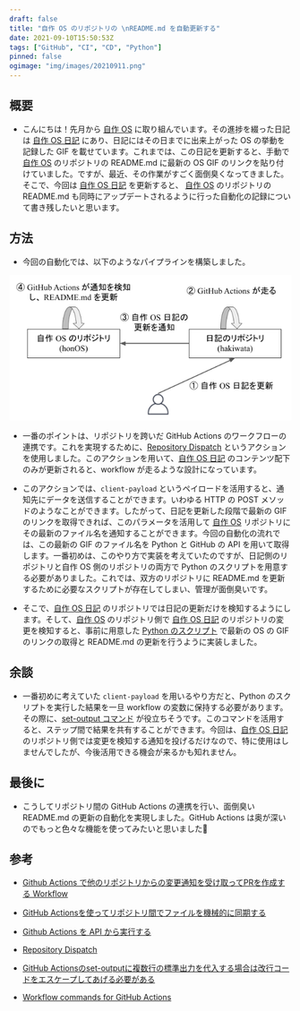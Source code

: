 ```yaml
---
draft: false
title: "自作 OS のリポジトリの \nREADME.md を自動更新する"
date: 2021-09-10T15:50:53Z
tags: ["GitHub", "CI", "CD", "Python"]
pinned: false
ogimage: "img/images/20210911.png"
---
```


## 概要

- こんにちは！先月から [自作 OS](https://github.com/dilmnqvovpnmlib/honOS) に取り組んでいます。その進捗を綴った日記は [自作 OS 日記](https://hakiwata.jp/post/20210830/) にあり、日記にはその日までに出来上がった OS の挙動を記録した GIF を載せています。これまでは、この日記を更新すると、手動で [自作 OS](https://github.com/dilmnqvovpnmlib/honOS) のリポジトリの README.md に最新の OS GIF のリンクを貼り付けていました。ですが、最近、その作業がすごく面倒臭くなってきました。そこで、今回は [自作 OS 日記](https://hakiwata.jp/post/20210830/) を更新すると、 [自作 OS](https://github.com/dilmnqvovpnmlib/honOS) のリポジトリの README.md も同時にアップデートされるように行った自動化の記録について書き残したいと思います。

## 方法

- 今回の自動化では、以下のようなパイプラインを構築しました。

![architecture.png](architecture.png)

- 一番のポイントは、リポジトリを跨いだ GitHub Actions のワークフローの連携です。これを実現するために、[Repository Dispatch](https://github.com/marketplace/actions/repository-dispatch) というアクションを使用しました。このアクションを用いて、[自作 OS 日記](https://hakiwata.jp/post/20210830/) のコンテンツ配下のみが更新されると、workflow が走るような設計になっています。

- このアクションでは、`client-payload` というペイロードを活用すると、通知先にデータを送信することができます。いわゆる HTTP の POST メソッドのようなことができます。したがって、日記を更新した段階で最新の GIF のリンクを取得できれば、このパラメータを活用して [自作 OS](https://github.com/dilmnqvovpnmlib/honOS) リポジトリにその最新のファイル名を通知することができます。今回の自動化の流れでは、この最新の GIF のファイル名を Python と GitHub の API を用いて取得します。一番初めは、このやり方で実装を考えていたのですが、日記側のリポジトリと自作 OS 側のリポジトリの両方で Python のスクリプトを用意する必要がありました。これでは、双方のリポジトリに README.md を更新するために必要なスクリプトが存在してしまい、管理が面倒臭いです。

- そこで、[自作 OS 日記](https://hakiwata.jp/post/20210830/) のリポジトリでは日記の更新だけを検知するようにします。そして、[自作 OS](https://github.com/dilmnqvovpnmlib/honOS) のリポジトリ側で [自作 OS 日記](https://hakiwata.jp/post/20210830/) のリポジトリの変更を検知すると、事前に用意した [Python のスクリプト](https://github.com/dilmnqvovpnmlib/honOS/blob/main/scripts/main.py) で最新の OS の GIF のリンクの取得と README.md の更新を行うように実装しました。

## 余談

- 一番初めに考えていた `client-payload` を用いるやり方だと、Python のスクリプトを実行した結果を一旦 workflow の変数に保持する必要があります。その際に、[set-output コマンド]((https://docs.github.com/en/actions/reference/workflow-commands-for-github-actions#set-an-output-parameter-set-output)) が役立ちそうです。このコマンドを活用すると、ステップ間で結果を共有することができます。今回は、[自作 OS 日記](https://hakiwata.jp/post/20210830/) のリポジトリ側では変更を検知する通知を投げるだけなので、特に使用はしませんでしたが、今後活用できる機会が来るかも知れません。

## 最後に

- こうしてリポジトリ間の GitHub Actions の連携を行い、面倒臭い README.md の更新の自動化を実現しました。GitHub Actions は奥が深いのでもっと色々な機能を使ってみたいと思いました🤞

## 参考

- [Github Actions で他のリポジトリからの変更通知を受け取ってPRを作成する Workflow](https://zenn.dev/mizchi/articles/3117b92a834531361fc8)
- [GitHub Actionsを使ってリポジトリ間でファイルを機械的に同期する](https://qiita.com/a_jike/items/9d454bf1efad0370ae03)
- [Github Actions を API から実行する](https://qiita.com/okitan/items/88994a36c996f2397a07)
- [Repository Dispatch](https://github.com/marketplace/actions/repository-dispatch)

- [GitHub Actionsのset-outputに複数行の標準出力を代入する場合は改行コードをエスケープしてあげる必要がある](https://qiita.com/chanhama/items/415a0a26bbb186efc47a)
- [Workflow commands for GitHub Actions](https://docs.github.com/en/actions/reference/workflow-commands-for-github-actions)
